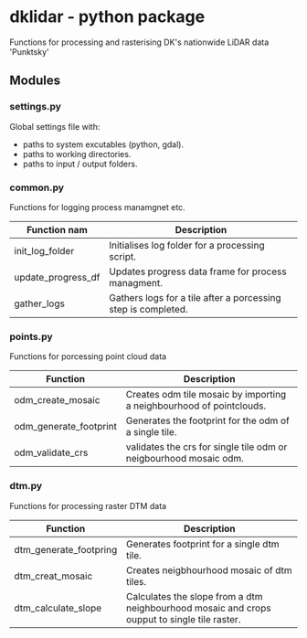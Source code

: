 # dklidar - python package 
Functions for processing and rasterising DK's nationwide LiDAR data 'Punktsky'

## Modules

### settings.py
Global settings file with:
- paths to system excutables (python, gdal).
- paths to working directories.
- paths to input / output folders.

### common.py
Functions for logging process manamgnet etc.

Function nam| Description
--- | ---
init_log_folder | Initialises log folder for a processing script.
update_progress_df | Updates progress data frame for process managment.
gather_logs | Gathers logs for a tile after a porcessing step is completed.

### points.py
Functions for porcessing point cloud data

Function | Description
--- | ---
odm_create_mosaic | Creates odm tile mosaic by importing a neighbourhood of pointclouds.
odm_generate_footprint | Generates the footprint for the odm of a single tile.
odm_validate_crs | validates the crs for single tile odm or neigbourhood mosaic odm.

### dtm.py
Functions for processing raster DTM data

Function | Description
--- | ---
dtm_generate_footpring | Generates footprint for a single dtm tile.
dtm_creat_mosaic | Creates neigbhourhood mosaic of dtm tiles.
dtm_calculate_slope | Calculates the slope from a dtm neighbourhood mosaic and crops oupput to single tile raster.
